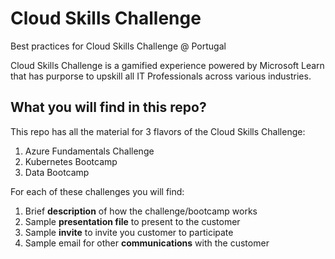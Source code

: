 # Cloud Skills Challenge
Best practices for Cloud Skills Challenge @ Portugal

Cloud Skills Challenge is a gamified experience powered by Microsoft Learn that has purporse to upskill all IT Professionals across various industries. 

## What you will find in this repo?

This repo has all the material for 3 flavors of the Cloud Skills Challenge:

1. Azure Fundamentals Challenge
2. Kubernetes Bootcamp
3. Data Bootcamp

For each of these challenges you will find:

1. Brief **description** of how the challenge/bootcamp works
2. Sample **presentation file** to present to the customer
3. Sample **invite** to invite you customer to participate 
4. Sample email for other **communications** with the customer  

